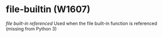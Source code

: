 # file-builtin (W1607)

*file built-in referenced* Used when the file built-in function is
referenced (missing from Python 3)
